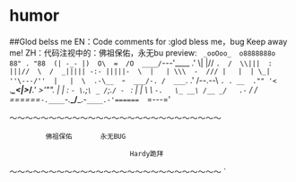 humor
=====
##Glod belss me
  EN：Code comments for :glod bless me，bug Keep away me!
  ZH：代码注视中的：佛祖保佑，永无bu
  preview:
  `
                   _ooOoo_ 
                  o8888888o 
                  88" . "88 
                  (| -_- |) 
                  O\  =  /O 
               ____/`---'\____ 
             .'  \\|     |//  `. 
            /  \\|||  :  |||//  \ 
           /  _||||| -:- |||||-  \ 
           |   | \\\  -  /// |   | 
           | \_|  ''\---/''  |   | 
           \  .-\__  `-`  ___/-. / 
         ___`. .'  /--.--\  `. . __ 
      ."" '<  `.___\_<|>_/___.'  >'"". 
     | | :  `- \`.;`\ _ /`;.`/ - ` : | | 
     \  \ `-.   \_ __\ /__ _/   .-` /  / 
======`-.____`-.___\_____/___.-`____.-'====== 
                   `=---=' 

～～～～～～～～～～～～～～～～～～～～～～～～～～～

             佛祖保佑       永无BUG 

                                  Hardy跪拜

～～～～～～～～～～～～～～～～～～～～～～～～～～～
`
